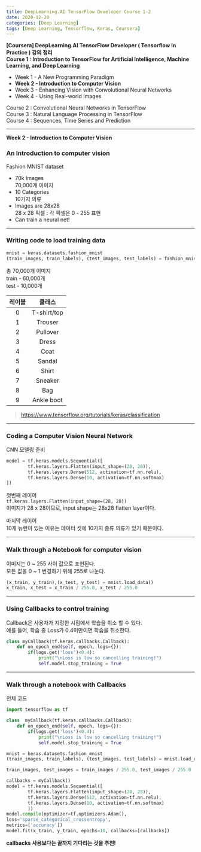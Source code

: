 ```yaml
---
title: DeepLearning.AI TensorFlow Developer Course 1-2
date: 2020-12-20
categories: [Deep Learning]
tags: [Deep Learning, Tensorflow, Keras, Coursera]
---
```


**[Coursera] DeepLearning.AI TensorFlow Developer ( Tensorflow In Practice ) 강의 정리**  
**Course 1 : Introduction to TensorFlow for Artificial Intelligence, Machine Learning, and Deep Learning**
- Week 1 - A New Programming Paradigm
- **Week 2 - Introduction to Computer Vision**
- Week 3 - Enhancing Vision with Convolutional Neural Networks
- Week 4 - Using Real-world Images

Course 2 : Convolutional Neural Networks in TensorFlow  
Course 3 : Natural Language Processing in TensorFlow  
Course 4 : Sequences, Time Series and Prediction

---  

**Week 2 - Introduction to Computer Vision**

### An Introduction to computer vision

Fashion MNIST dataset
- 70k Images  
70,000개 이미지
- 10 Categories  
10가지 의류
- Images are 28x28  
28 x 28 픽셀 : 각 픽셀은 0 - 255 표현
- Can train a neural net!

---
### Writing code to load training data
```python
mnist = keras.datasets.fashion_mnist
(train_images, train_labels), (test_images, test_labels) = fashion_mnist.load_data()
```
총 70,000개 이미지  
train - 60,000개  
test - 10,000개  

| 레이블 | 클래스 |
| :--: | :--: |
| 0 | T-shirt/top |
| 1 | Trouser |
| 2 | Pullover |
| 3 | Dress |
| 4 | Coat |
| 5 | Sandal |
| 6 | Shirt |
| 7 | Sneaker |
| 8 | Bag |
| 9 | Ankle boot |

> https://www.tensorflow.org/tutorials/keras/classification

---
### Coding a Computer Vision Neural Network
CNN 모델링 준비
```python
model = tf.keras.models.Sequential([
		tf.keras.layers.Flatten(input_shape=(28, 28)),
		tf.keras.layers.Dense(512, activation=tf.nn.relu),
		tf.keras.layers.Dense(10, activation=tf.nn.softmax)
])
```

첫번째 레이어  
`tf.keras.layers.Flatten(input_shape=(28, 28))`  
이미지가 28 x 28이므로, input shape는 28x28 flatten layer이다.

마지막 레이어  
10개 뉴런이 있는 이유는 데이터 셋에 10가지 종류 의류가 있기 때문이다.

---
### Walk through a Notebook for computer vision
이미지는 0 ~ 255 사이 값으로 표현된다.  
모든 값을 0 ~ 1 변경하기 위해 255로 나눈다.
```python
(x_train, y_train),(x_test, y_test) = mnist.load_data()
x_train, x_test = x_train / 255.0, x_test / 255.0
```

---
### Using Callbacks to control training
Callback은 사용자가 지정한 시점에서 학습을 취소 할 수 있다.  
예를 들어, 학습 중 Loss가 0.4미만이면 학습을 취소한다.

```python
class myCallback(tf.keras.callbacks.Callback):
	def on_epoch_end(self, epoch, logs={}):
		if(logs.get('loss')<0.4):
			print("\nLoss is low so cancelling training!")
			self.model.stop_training = True
```

***
### Walk through a notebook with Callbacks
전체 코드
```python
import tensorflow as tf

class  myCallback(tf.keras.callbacks.Callback):
	def on_epoch_end(self, epoch, logs={}):
		if(logs.get('loss')<0.4):
			print("\nLoss is low so cancelling training!")
			self.model.stop_training = True

mnist = keras.datasets.fashion_mnist
(train_images, train_labels), (test_images, test_labels) = mnist.load_data()

train_images, test_images = train_images / 255.0, test_images / 255.0

callbacks = myCallback()
model = tf.keras.models.Sequential([
		tf.keras.layers.Flatten(input_shape=(28, 28)),
		tf.keras.layers.Dense(512, activation=tf.nn.relu),
		tf.keras.layers.Dense(10, activation=tf.nn.softmax)
		])
model.compile(optimizer=tf.optimizers.Adam(),
loss='sparse_categorical_crossentropy',
metrics=['accuracy'])
model.fit(x_train, y_train, epochs=10, callbacks=[callbacks])
```

**callbacks 사용보다는 끝까지 기다리는 것을 추천!**
